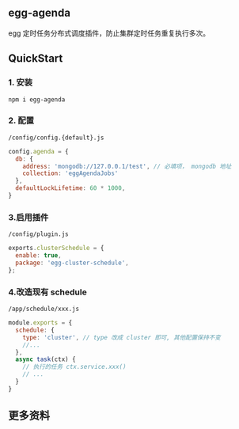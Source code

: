 ## egg-agenda

egg 定时任务分布式调度插件，防止集群定时任务重复执行多次。

## QuickStart

### 1. 安装

`npm i egg-agenda`

### 2. 配置 
`/config/config.{default}.js` 
```js
config.agenda = {
  db: {
    address: 'mongodb://127.0.0.1/test', // 必填项， mongodb 地址
    collection: 'eggAgendaJobs'
  },
  defaultLockLifetime: 60 * 1000,
}
```
### 3.启用插件 
`/config/plugin.js`
```js
exports.clusterSchedule = {
  enable: true,
  package: 'egg-cluster-schedule',
};
```
### 4.改造现有 schedule 

`/app/schedule/xxx.js`
```js
module.exports = {
  schedule: {
    type: 'cluster', // type 改成 cluster 即可, 其他配置保持不变
    //... 
  },
  async task(ctx) {
    // 执行的任务 ctx.service.xxx()
    // ...
  }
}

```


## 更多资料
[egg 插件开发]: https://www.eggjs.org/zh-CN/advanced/plugin
[agenda 调度系统]: https://github.com/agenda/agenda